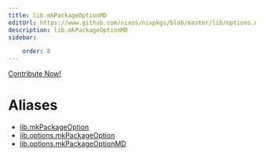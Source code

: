 ```yaml
---
title: lib.mkPackageOptionMD
editUrl: https://www.github.com/nixos/nixpkgs/blob/master/lib/options.nix#L174C5
description: lib.mkPackageOptionMD
sidebar:

    order: 8
---
```


<a href="https://www.github.com/nixos/nixpkgs/blob/master/lib/options.nix#L174C5">Contribute Now!</a>


# Aliases

- [lib.mkPackageOption](reference/lib/lib-mkPackageOption)
- [lib.options.mkPackageOption](reference/lib/options/lib-options-mkPackageOption)
- [lib.options.mkPackageOptionMD](reference/lib/options/lib-options-mkPackageOptionMD)


